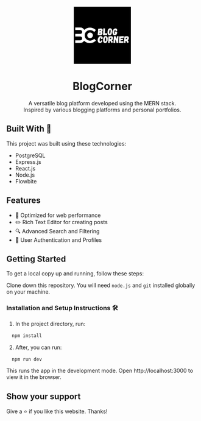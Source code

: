 <p align="center">
  <img src="public/logo/logo_1.png" alt="BlogCorner Logo" width="150">
</p>

<h1 align="center">BlogCorner</h1>

<p align="center">
  A versatile blog platform developed using the MERN stack.<br>
  Inspired by various blogging platforms and personal portfolios.<br>
</p>

## Built With 🚀
This project was built using these technologies:

- PostgreSQL
- Express.js
- React.js
- Node.js
- Flowbite

## Features
- 🚀 Optimized for web performance
- ✏️ Rich Text Editor for creating posts
- 🔍 Advanced Search and Filtering
- 👥 User Authentication and Profiles

## Getting Started

To get a local copy up and running, follow these steps:

Clone down this repository. You will need `node.js` and `git` installed globally on your machine.

### Installation and Setup Instructions 🛠️

1. In the project directory, run:
 ```sh
   npm install
```
2. After, you can run:
 ```sh
   npm run dev
```
This runs the app in the development mode. Open http://localhost:3000 to view it in the browser.

## Show your support

Give a ⭐ if you like this website. Thanks!
